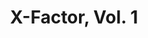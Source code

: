 ---
title: "X-Factor, Vol. 1"
issue: 71A
issue_nr: 71
full_title: Cutting the Mustard
subtitle: ""
story_arc: ""
crossover: ""
variant: A
publisher: Marvel Comics
creators: 
  - Brett Booth
  - Sean Ruffner
  - Tom McWeeney
release_date: "Aug 20, 1991"
release_year: 1991
genre:
  - Action
  - Adventure
  - Super-Heroes
format: Comic
pages: 32
signed_by: ""
price: 1
---